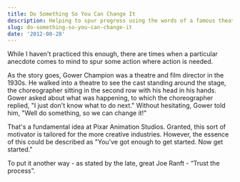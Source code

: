 ```yaml
---
title: Do Something So You Can Change It
description: Helping to spur progress using the words of a famous theatre director
slug: do-something-so-you-can-change-it
date: '2012-08-28'
---
```


While I haven't practiced this enough, there are times when a particular anecdote comes to mind to
spur some action where action is needed.

As the story goes, Gower Champion was a theatre and film director in the 1930s. He walked into a
theatre to see the cast standing around the stage, the choreographer sitting in the second row with
his head in his hands. Gower asked about what was happening, to which the choreographer replied, "I
just don't know what to do next." Without hesitating, Gower told him, "Well do something, so we can
change it!"

That's a fundamental idea at Pixar Animation Studios. Granted, this sort of motivator is tailored
for the more creative industries. However, the essence of this could be described as "You've got
enough to get started. Now get started."

To put it another way - as stated by the late, great Joe Ranft - “Trust the process”.
